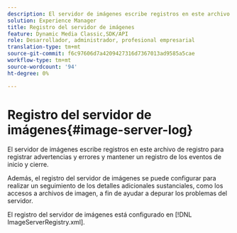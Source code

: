 ```yaml
---
description: El servidor de imágenes escribe registros en este archivo de registro para registrar advertencias y errores y mantener un registro de los eventos de inicio y cierre.
solution: Experience Manager
title: Registro del servidor de imágenes
feature: Dynamic Media Classic,SDK/API
role: Desarrollador, administrador, profesional empresarial
translation-type: tm+mt
source-git-commit: f6c97606d7a4209427316d7367013ad9585a5cae
workflow-type: tm+mt
source-wordcount: '94'
ht-degree: 0%

---
```



# Registro del servidor de imágenes{#image-server-log}

El servidor de imágenes escribe registros en este archivo de registro para registrar advertencias y errores y mantener un registro de los eventos de inicio y cierre.

Además, el registro del servidor de imágenes se puede configurar para realizar un seguimiento de los detalles adicionales sustanciales, como los accesos a archivos de imagen, a fin de ayudar a depurar los problemas del servidor.

El registro del servidor de imágenes está configurado en [!DNL ImageServerRegistry.xml].
